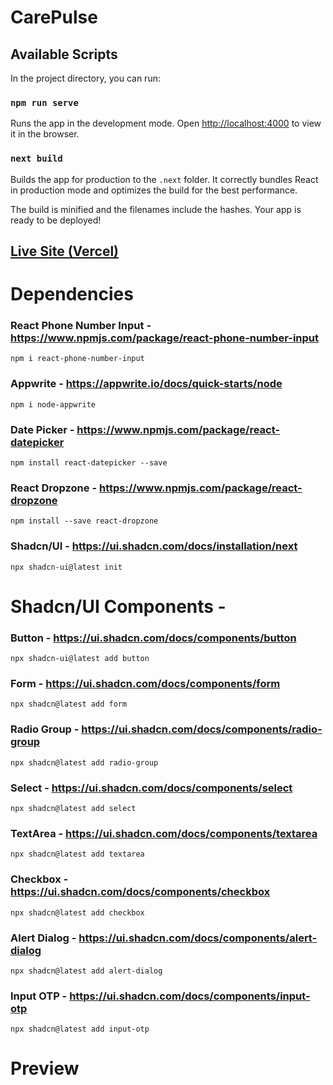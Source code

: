 # CarePulse

## Available Scripts
In the project directory, you can run:

### `npm run serve`

Runs the app in the development mode.
Open [http://localhost:4000](http://localhost:3000) to view it in the browser.

### `next build`

Builds the app for production to the `.next` folder.
It correctly bundles React in production mode and optimizes the build for the best performance.

The build is minified and the filenames include the hashes.
Your app is ready to be deployed!

## [Live Site (Vercel)](https://care-pulsee.vercel.app/)

# Dependencies

### React Phone Number Input - https://www.npmjs.com/package/react-phone-number-input
    npm i react-phone-number-input

### Appwrite - https://appwrite.io/docs/quick-starts/node
    npm i node-appwrite

### Date Picker - https://www.npmjs.com/package/react-datepicker
    npm install react-datepicker --save

### React Dropzone - https://www.npmjs.com/package/react-dropzone
    npm install --save react-dropzone



### Shadcn/UI - https://ui.shadcn.com/docs/installation/next
    npx shadcn-ui@latest init

# Shadcn/UI Components -

### Button - https://ui.shadcn.com/docs/components/button
    npx shadcn-ui@latest add button

### Form - https://ui.shadcn.com/docs/components/form
    npx shadcn@latest add form

### Radio Group - https://ui.shadcn.com/docs/components/radio-group
    npx shadcn@latest add radio-group

### Select - https://ui.shadcn.com/docs/components/select
    npx shadcn@latest add select

### TextArea - https://ui.shadcn.com/docs/components/textarea
    npx shadcn@latest add textarea

### Checkbox - https://ui.shadcn.com/docs/components/checkbox
    npx shadcn@latest add checkbox

### Alert Dialog - https://ui.shadcn.com/docs/components/alert-dialog
    npx shadcn@latest add alert-dialog

### Input OTP - https://ui.shadcn.com/docs/components/input-otp
    npx shadcn@latest add input-otp





# Preview
